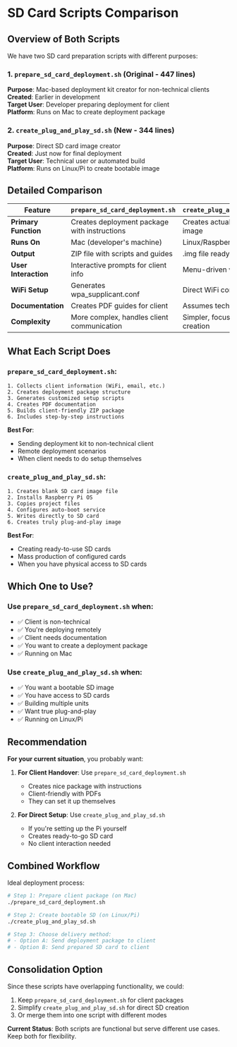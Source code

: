 # SD Card Scripts Comparison

## Overview of Both Scripts

We have two SD card preparation scripts with different purposes:

### 1. `prepare_sd_card_deployment.sh` (Original - 447 lines)
**Purpose**: Mac-based deployment kit creator for non-technical clients  
**Created**: Earlier in development  
**Target User**: Developer preparing deployment for client  
**Platform**: Runs on Mac to create deployment package  

### 2. `create_plug_and_play_sd.sh` (New - 344 lines)
**Purpose**: Direct SD card image creator  
**Created**: Just now for final deployment  
**Target User**: Technical user or automated build  
**Platform**: Runs on Linux/Pi to create bootable image  

## Detailed Comparison

| Feature | `prepare_sd_card_deployment.sh` | `create_plug_and_play_sd.sh` |
|---------|----------------------------------|------------------------------|
| **Primary Function** | Creates deployment package with instructions | Creates actual bootable SD image |
| **Runs On** | Mac (developer's machine) | Linux/Raspberry Pi |
| **Output** | ZIP file with scripts and guides | .img file ready to flash |
| **User Interaction** | Interactive prompts for client info | Menu-driven with options |
| **WiFi Setup** | Generates wpa_supplicant.conf | Direct WiFi configuration |
| **Documentation** | Creates PDF guides for client | Assumes technical user |
| **Complexity** | More complex, handles client communication | Simpler, focused on image creation |

## What Each Script Does

### `prepare_sd_card_deployment.sh`:
```
1. Collects client information (WiFi, email, etc.)
2. Creates deployment package structure
3. Generates customized setup scripts
4. Creates PDF documentation
5. Builds client-friendly ZIP package
6. Includes step-by-step instructions
```

**Best For**:
- Sending deployment kit to non-technical client
- Remote deployment scenarios
- When client needs to do setup themselves

### `create_plug_and_play_sd.sh`:
```
1. Creates blank SD card image file
2. Installs Raspberry Pi OS
3. Copies project files
4. Configures auto-boot service
5. Writes directly to SD card
6. Creates truly plug-and-play image
```

**Best For**:
- Creating ready-to-use SD cards
- Mass production of configured cards
- When you have physical access to SD cards

## Which One to Use?

### Use `prepare_sd_card_deployment.sh` when:
- ✅ Client is non-technical
- ✅ You're deploying remotely
- ✅ Client needs documentation
- ✅ You want to create a deployment package
- ✅ Running on Mac

### Use `create_plug_and_play_sd.sh` when:
- ✅ You want a bootable SD image
- ✅ You have access to SD cards
- ✅ Building multiple units
- ✅ Want true plug-and-play
- ✅ Running on Linux/Pi

## Recommendation

**For your current situation**, you probably want:

1. **For Client Handover**: Use `prepare_sd_card_deployment.sh`
   - Creates nice package with instructions
   - Client-friendly with PDFs
   - They can set it up themselves

2. **For Direct Setup**: Use `create_plug_and_play_sd.sh`
   - If you're setting up the Pi yourself
   - Creates ready-to-go SD card
   - No client interaction needed

## Combined Workflow

Ideal deployment process:
```bash
# Step 1: Prepare client package (on Mac)
./prepare_sd_card_deployment.sh

# Step 2: Create bootable SD (on Linux/Pi)
./create_plug_and_play_sd.sh

# Step 3: Choose delivery method:
# - Option A: Send deployment package to client
# - Option B: Send prepared SD card to client
```

## Consolidation Option

Since these scripts have overlapping functionality, we could:
1. Keep `prepare_sd_card_deployment.sh` for client packages
2. Simplify `create_plug_and_play_sd.sh` for direct SD creation
3. Or merge them into one script with different modes

**Current Status**: Both scripts are functional but serve different use cases. Keep both for flexibility.
